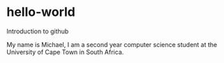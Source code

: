 # hello-world
Introduction to github

My name is Michael, I am a second year computer science student at the University of Cape Town in South Africa.
